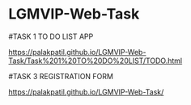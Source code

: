 # LGMVIP-Web-Task
#TASK 1 TO DO LIST APP

https://palakpatil.github.io/LGMVIP-Web-Task/Task%201%20TO%20DO%20LIST/TODO.html

#TASK 3 REGISTRATION FORM

https://palakpatil.github.io/LGMVIP-Web-Task/

